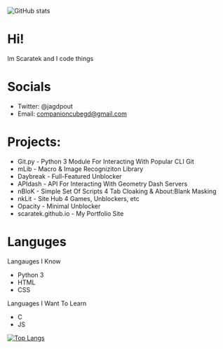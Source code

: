 ![GitHub stats](https://github-readme-stats.vercel.app/api?username=scaratek&show_icons=true&theme=tokyonight)

# Hi!
Im Scaratek and I code things 

# Socials
- Twitter: @jagdpout
- Email: companioncubegd@gmail.com

# Projects:
- Git.py - Python 3 Module For Interacting With Popular CLI Git
- mLib - Macro & Image Recogniziton Library
- Daybreak - Full-Featured Unblocker
- APIdash - API For Interacting With Geometry Dash Servers
- nBloK - Simple Set Of Scripts 4 Tab Cloaking & About:Blank Masking
- nkLit - Site Hub 4 Games, Unblockers, etc
- Opacity - Minimal Unblocker
- scaratek.github.io - My Portfolio Site


# Languges

Langauges I Know
- Python 3
- HTML
- CSS

Languages I Want To Learn
- C
- JS

[![Top Langs](https://github-readme-stats.vercel.app/api/top-langs/?username=scaratek&layout=compact)](https://github.com/anuraghazra/github-readme-stats)

